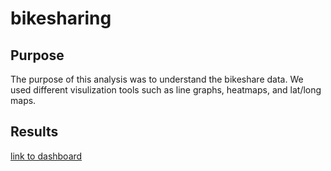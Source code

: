 # bikesharing

## Purpose

The purpose of this analysis was to understand the bikeshare data. We used different visulization tools such as line graphs, heatmaps, and lat/long maps. 

## Results


[link to dashboard](https://public.tableau.com/app/profile/juhi.aggarwal5677/viz/Challenge_16667763017050/Story1?publish=yes)

